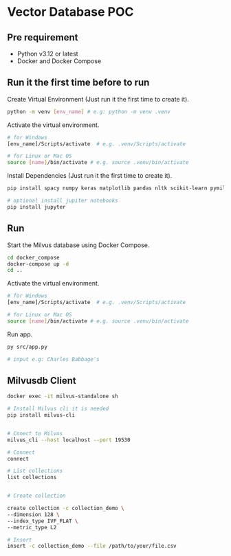 # Vector Database POC

## Pre requirement

- Python v3.12 or latest
- Docker and Docker Compose


## Run it the first time before to run


Create Virtual Environment (Just run it the first time to create it).

```sh
python -m venv [env_name] # e.g: python -m venv .venv
```

Activate the virtual environment.

```sh
# for Windows
[env_name]/Scripts/activate  # e.g. .venv/Scripts/activate

# for Linux or Mac OS
source [name]/bin/activate # e.g. source .venv/bin/activate
```

Install Dependencies (Just run it the first time to create it).

```sh
pip install spacy numpy keras matplotlib pandas nltk scikit-learn pymilvus

# optional install jupiter notebooks
pip install jupyter
```


## Run

Start the Milvus database using Docker Compose.

```sh
cd docker_compose
docker-compose up -d
cd ..
```

Activate the virtual environment.

```sh
# for Windows
[env_name]/Scripts/activate  # e.g. .venv/Scripts/activate

# for Linux or Mac OS
source [name]/bin/activate # e.g. source .venv/bin/activate
```

Run app.

```sh
py src/app.py

# input e.g: Charles Babbage's
```

## Milvusdb Client

```sh
docker exec -it milvus-standalone sh

# Install Milvus cli it is needed
pip install milvus-cli


# Conect to Milvus
milvus_cli --host localhost --port 19530

# Connect
connect

# List collections
list collections


# Create collection

create collection -c collection_demo \
--dimension 128 \
--index_type IVF_FLAT \
--metric_type L2

# Insert
insert -c collection_demo --file /path/to/your/file.csv


```
